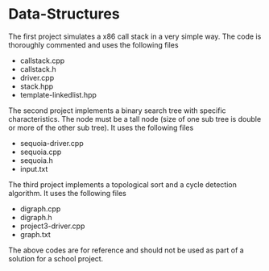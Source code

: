 # Data-Structures

The first project simulates a x86 call stack in a very simple way. The code is thoroughly commented and uses the following files
- callstack.cpp
- callstack.h
- driver.cpp
- stack.hpp
- template-linkedlist.hpp

The second project implements a binary search tree with specific characteristics. The node must be a tall node (size of one sub tree is double or more of the other sub tree). It uses the following files
- sequoia-driver.cpp
- sequoia.cpp
- sequoia.h
- input.txt

The third project implements a topological sort and a cycle detection algorithm. It uses the following files
- digraph.cpp
- digraph.h
- project3-driver.cpp
- graph.txt

The above codes are for reference and should not be used as part of a solution for a school project.
